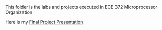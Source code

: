 This folder is the labs and projects executed in ECE 372 Microprocessor Organization

Here is my [Final Project Presentation](https://docs.google.com/presentation/d/1idyCcuS8gnIxTRQtIPdH3IaBFk36tFC198AD5mNk9qc/edit?usp=sharing)
